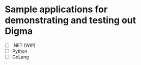 # Sample applications for demonstrating and testing out Digma 

- [ ] .NET (WIP)
- [ ] Python 
- [ ] GoLang
